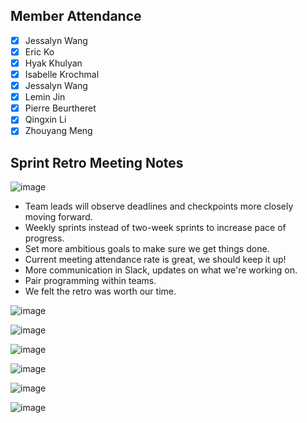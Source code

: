 ## Member Attendance

- [x]  Jessalyn Wang
- [x]  Eric Ko
- [x]  Hyak Khulyan
- [x]  Isabelle Krochmal
- [x]  Jessalyn Wang
- [x]  Lemin Jin
- [x]  Pierre Beurtheret
- [x]  Qingxin Li
- [x]  Zhouyang Meng

## Sprint Retro Meeting Notes

![image](https://user-images.githubusercontent.com/97627312/201831575-832a1018-40da-47f5-b087-a2934e4bd15b.png)

 - Team leads will observe deadlines and checkpoints more closely moving forward.
 - Weekly sprints instead of two-week sprints to increase pace of progress.
 - Set more ambitious goals to make sure we get things done.
 - Current meeting attendance rate is great, we should keep it up!
 - More communication in Slack, updates on what we're working on.
 - Pair programming within teams.
 - We felt the retro was worth our time.

![image](https://user-images.githubusercontent.com/97627312/201833742-69d8afc5-684b-471d-83d4-91b31677473e.png)

![image](https://user-images.githubusercontent.com/97627312/201833979-3dcf627c-5577-49ae-b3b9-4115b50f63b5.png)

![image](https://user-images.githubusercontent.com/97627312/201833994-f1d9ecbf-a344-4d4f-98ab-49feba8e1c32.png)

![image](https://user-images.githubusercontent.com/97627312/201834028-4e8bdb90-8239-40f5-8890-05874a24be95.png)

![image](https://user-images.githubusercontent.com/97627312/201834038-c1e08dbe-955d-45de-b599-5961ef570622.png)

![image](https://user-images.githubusercontent.com/97627312/201834052-ac5fe04b-2266-4342-8663-7063841565e2.png)
